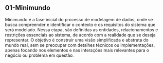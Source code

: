 ## 01-Minimundo

Minimundo é a fase inicial do processo de modelagem de dados, onde se busca compreender e identificar o contexto e os requisitos do sistema que será modelado. Nessa etapa, são definidas as entidades, relacionamentos e restrições essenciais ao sistema, de acordo com a realidade que se deseja representar. O objetivo é construir uma visão simplificada e abstrata do mundo real, sem se preocupar com detalhes técnicos ou implementações, apenas focando nos elementos e nas interações mais relevantes para o negócio ou problema em questão.



